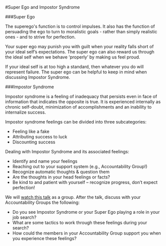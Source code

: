 #Super Ego and Impostor Syndrome

###Super Ego

The superego's function is to control impulses. It also has the function of persuading the ego to turn to moralistic goals - rather than simply realistic ones - and to strive for perfection.

Your super ego may punish you with guilt when your reality falls short of your ideal self’s expectations. The super ego can also reward us through the ideal self when we behave ‘properly’ by making us feel proud.

If your ideal self is at too high a standard, then whatever you do will represent failure. The super ego can be helpful to keep in mind when discussing Impostor Syndrome.

###Impostor Syndrome

Impostor syndrome is a feeling of inadequacy that persists even in face of information that indicates the opposite is true. It is experienced internally as chronic self-doubt, minimization of accomplishments and an inability to internalize success.

Impostor syndrome feelings can be divided into three subcategories:
<ul>
<li>Feeling like a fake</li>
<li>Attributing success to luck</li>
<li>Discounting success</li>
</ul>

Dealing with Impostor Syndrome and its associated feelings:
<ul>
<li>Identify and name your feelings</li>
<li>Reaching out to your support system (e.g., Accountability Group!)</li>
<li>Recognize automatic thoughts & question them</li>
<li>Are the thoughts in your head feelings or facts?</li>
<li>Be kind to and patient with yourself – recognize progress, don’t expect perfection!</li>
</ul>

We will <a href="https://www.youtube.com/watch?v=1i8ylq4j_EY">watch this talk</a> as a group. After the talk, discuss with your Accountability Groups the following:
<ul>
<li>Do you see Impostor Syndrome or your Super Ego playing a role in your job search?</li>
<li>What are some tactics to work through these feelings during your search?</li>
<li>How could the members in your Accountability Group support you when you experience these feelings?</li>
</ul>
